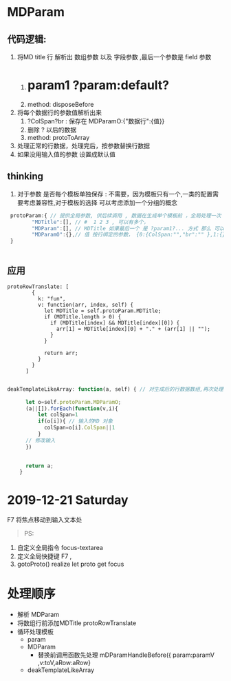 # MDParam

## 代码逻辑:
1. 将MD title 行 解析出 数组参数 以及 字段参数 ,最后一个参数是 field 参数 
    1. #   param1   ?param:default? 
    2. method: disposeBefore
2. 将每个数据行的参数值解析出来
    1. ?ColSpan?br    : 保存在  MDParamO:{"数据行":{值}}
    2. 删除 ? 以后的数据
    3. method: protoToArray 
3. 处理正常的行数据，处理完后，按参数替换行数据
4. 如果没用输入值的参数 设置成默认值

## thinking
1. 对于参数 是否每个模板单独保存
    : 不需要，因为模板只有一个,一类的配置需要考虑兼容性,对于模板的选择 可以考虑添加一个分组的概念

``` js
 protoParam:{ // 提供全局参数, 供后续调用 , 数据在生成单个模板前 ，全局处理一次 
        "MDTitle":[], // #  1 2 3 , 可以有多个，
        "MDParam":[], // MDTitle 如果最后一个 是 ?param1?... 方式 那么 可以理解为全局的，建议用在第一个  放在 markdown title 中的定义，目前支持用(?param1) 模式 取值是 ?  ?ColSpan?br  
        "MDParamO":{},// 值 按行绑定的参数， {0:{ColSpan:"","br":"" },1:{} }
 }



```

## 应用
 <!-- 将 数组行 前添加MD 参数  -->
    protoRowTranslate: [
            {
              k: "fun",
              v: function(arr, index, self) {
                let MDTitle = self.protoParam.MDTitle;
                if (MDTitle.length > 0) {
                  if (MDTitle[index] && MDTitle[index][0]) {
                    arr[1] = MDTitle[index][0] + "." + (arr[1] || "");
                  }
                }

                return arr;
              }
            }
          ]


<!-- 将MD 参数应用于 字符串模板中 -->
```js 

deakTemplateLikeArray: function(a, self) { // 对生成后的行数据数组,再次处理
      
      let o=self.protoParam.MDParamO;
      (a||[]).forEach(function(v,i){
          let colSpan=1
          if(o[i]){ // 输入的MD 对象
            colSpan=o[i].ColSpan||1 
          }
      // 修改输入    
      })
     

      return a;
    }


```

# 2019-12-21  Saturday 
F7 将焦点移动到输入文本处
>PS:
  1. 自定义全局指令 focus-textarea
  2. 定义全局快捷键 F7 ,
  3. gotoProto() realize let proto get focus 



# 处理顺序 

- 解析 MDParam 
- 将数组行前添加MDTitle protoRowTranslate
- 循环处理模板
     - param
     - MDParam 
       - 替换前调用函数先处理  mDParamHandleBefore({ param:paramV ,v:toV,aRow:aRow}
     - deakTemplateLikeArray

